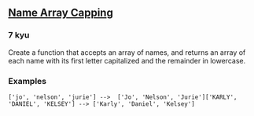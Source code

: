 <h2><a href=https://www.codewars.com/kata/5356ad2cbb858025d800111d/train/javascript/67ad19f35ddfcf60c6b633fe target="_blank">Name Array Capping</a></h2><h3>7 kyu</h3><p>Create a function that accepts an array of names, and returns an array of each name with its first letter capitalized and the remainder in lowercase.</p><h3 id="examples">Examples</h3><pre><code class="language-ruby">[<span class="cm-string">'jo'</span>, <span class="cm-string">'nelson'</span>, <span class="cm-string">'jurie'</span>] <span class="cm-operator">--&gt;</span>  [<span class="cm-string">'Jo'</span>, <span class="cm-string">'Nelson'</span>, <span class="cm-string">'Jurie'</span>][<span class="cm-string">'KARLY'</span>, <span class="cm-string">'DANIEL'</span>, <span class="cm-string">'KELSEY'</span>] <span class="cm-operator">--&gt;</span> [<span class="cm-string">'Karly'</span>, <span class="cm-string">'Daniel'</span>, <span class="cm-string">'Kelsey'</span>]</code></pre>